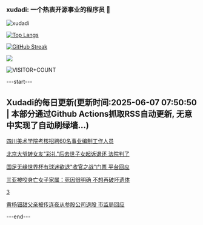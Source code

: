 ### xudadi: 一个热衷开源事业的程序员 👋

![xudadi](https://github-readme-stats-git-masterorgs-github-readme-stats-team.vercel.app/api?username=xudadi)

[![Top Langs](https://github-readme-stats.vercel.app/api/top-langs/?username=xudadi)](https://github.com/anuraghazra/github-readme-stats)

[![GitHub Streak](https://streak-stats.demolab.com?user=xudadi&locale=zh_Hans)](https://git.io/streak-stats)

![](https://raw.githubusercontent.com/xudadi/xudadi/main/assets/github-contribution-grid-snake.svg)

![VISITOR+COUNT](https://komarev.com/ghpvc/?username=xudadi&label=VISITOR+COUNT)


---start---

## Xudadi的每日更新(更新时间:2025-06-07 07:50:50 | 本部分通过Github Actions抓取RSS自动更新, 无意中实现了自动刷绿墙...)

[四川美术学院考核招聘60名事业编制工作人员](https://www.gongkaoleida.com/article/2438257)

[北京大爷转女友"彩礼"后去世子女起诉退还 法院判了](https://m.163.com/news/article/K1DC87TM0530JPVV.html)

[国足无缘世界杯有球迷欲退"收官之战"门票 平台回应](https://m.163.com/news/article/K1D9UQ3M0530JPVV.html)

[三亚被咬身亡女子家属：死因很明确 不想再破坏遗体](https://m.163.com/news/article/K1D4UKA0053469LG.html)

[3](https://m.163.com/touch/news/sub/domestic)

[黄杨钿甜父亲被传连夜从参股公司退股 市监局回应](https://m.163.com/news/article/K1D42JFC053469KC.html)

---end---
